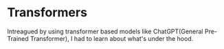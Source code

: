 # Transformers
Intreagued by using transformer based models like ChatGPT(General Pre-Trained Transformer), I had to learn about what's under the hood.
